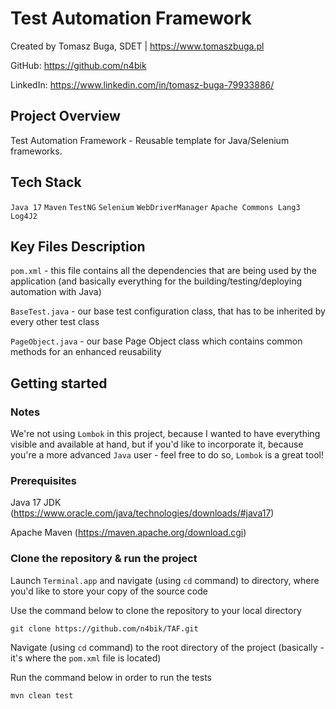 # Test Automation Framework

Created by Tomasz Buga, SDET | https://www.tomaszbuga.pl

GitHub: https://github.com/n4bik

LinkedIn: https://www.linkedin.com/in/tomasz-buga-79933886/

## Project Overview

Test Automation Framework - Reusable template for Java/Selenium frameworks.

## Tech Stack

`Java 17` `Maven` `TestNG` `Selenium` `WebDriverManager` `Apache Commons Lang3` `Log4J2`

## Key Files Description

`pom.xml` - this file contains all the dependencies that are being used by the application (and basically everything for
the building/testing/deploying automation with Java)

`BaseTest.java` - our base test configuration class, that has to be inherited by every other test class

`PageObject.java` - our base Page Object class which contains common methods for an enhanced reusability

## Getting started

### Notes

We're not using `Lombok` in this project, because I wanted to have everything visible and available at hand, but if
you'd like to incorporate it, because you're a more advanced `Java` user - feel free to do so, `Lombok` is a great tool!

### Prerequisites

Java 17 JDK (https://www.oracle.com/java/technologies/downloads/#java17)

Apache Maven (https://maven.apache.org/download.cgi)

### Clone the repository & run the project

Launch `Terminal.app` and navigate (using `cd` command) to directory, where you'd like to store your copy of the source
code

Use the command below to clone the repository to your local directory

```
git clone https://github.com/n4bik/TAF.git
``` 

Navigate (using `cd` command) to the root directory of the project (basically - it's where the `pom.xml` file is
located)

Run the command below in order to run the tests

```
mvn clean test
```

